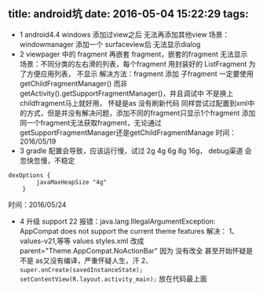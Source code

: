 title: android坑
date: 2016-05-04 15:22:29
tags:
---
- 1 android4.4 windows 添加过view之后 无法再添加其他view
场景：windowmanager 添加一个 surfaceview后 无法显示dialog
- 2 viewpager 中的 fragment 再嵌套 fragment，嵌套的fragment 无法显示
场景：不同分类的左右滑的列表，每个fragment 用封装好的 ListFragment 为了方便应用列表，
不显示
解决方法：fragment 添加 子fragment 一定要使用 getChildFragmentManager() 而非
getActivity().getSupportFragmentManager()，并且调试中 不是换上childfragment马上就好用，
怀疑是as 没有刷新代码
同样尝试过配置到xml中的方式，但是并没有解决问题，添加不同的fragment只显示1个fragment
添加同一个fragment无法获取fragment，无论通过getSupportFragmentManager还是getChildFragmentManage
时间：2016/05/19
- 3 gradle 配置会导致，应该运行慢，试过 2g 4g 6g 8g 16g， debug渠道 会忽快忽慢，不稳定
```
dexOptions {
        javaMaxHeapSize "4g"
    }
```
时间：2016/05/24
- 4 升级 support 22
报错：java.lang.IllegalArgumentException: AppCompat does not support the current theme features
解决：
1、 values-v21,等等 values styles.xml 
改成 parent="Theme.AppCompat.NoActionBar"
因为 没有改全 甚至开始怀疑是不是 as又没有编译，严重怀疑人生，汗
2、 
`super.onCreate(savedInstanceState);
setContentView(R.layout.activity_main);`
放在代码最上面


